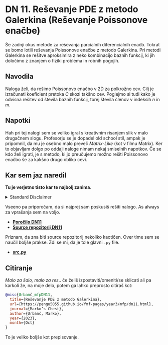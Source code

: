 # DN 11. Reševanje PDE z metodo Galerkina (Reševanje Poissonove enačbe)

Še zadnji okus metode za reševanja parcialnih diferencialnih enačb. Tokrat se bomo lotili reševanja Poissonove enačbe z metodo Galerkina. Pri metodi Galerkina se rešitve aproksimira z neko kombinacijo baznih funkcij, ki jih določimo z znanjem o fiziki problema in robnih pogojih.


## Navodila
Naloga želi, da rešimo Poissonovo enačbo v 2D za polkrožno cev. Cilj je izračunati koeficient pretoka $C$ skozi takšno cev. Poglejmo si tudi kako je odvisna rešitev od števila baznih funkcij, torej števila členov v indeksih $n$ in $m$.

## Napotki
Hah pri tej nalogi sem se veliko igral s kreativnim risanjem slik v malo drugačnem slogu. Profesorju se je dopadel old school stil, ampak je pripomnil, da mu je osebno malo preveč 
*Matrix-Like* (kot v filmu Matrix). Ker to objavljam dolgo po oddaji naloge nimam nekaj smiselnih napotkov. Če se kdo želi igrati, je s metodo, ki jo preučujemo možno rešiti Poissonovo enačbo še za kakšno drugo obliko cevi.

## Kar sem jaz naredil
**Tu je verjetno tisto kar te najbolj zanima**. 

<details>
  <summary>Standard Disclaimer</summary>
  Objavljam tudi kodo. Ta je bila tokrat v svojem repozitoriju od začetka, ker sem teh zadnjih nekaj nalog opravljal med poletjem. Koda bi morala biti razmeroma pokomentirana, sploh v kasnejših nalogah. 
  
</details>

Vseeno pa priporočam, da si najprej sam poskusiš rešiti nalogo. As always za vprašanja sem na voljo.


* [**Poročilo DN11**](https://pengu5055.github.io/fmf-pdf/year3/mfp/Marko_Urban%C4%8D_11.pdf)
* [**Source repozitorij DN11**](https://github.com/pengu5055/mfp11)

Priznam, da zna biti source repozitorij nekoliko kaotičen. Over time sem se naučil boljše prakse. Zdi se mi, da je tole glavni `.py` file.

* [**src.py**](https://github.com/pengu5055/mfp11/blob/main/src.py)

## Citiranje
*Malo za šalo, malo za res*.. če želiš izpostaviti/omeniti/se sklicati ali pa karkoli že, na moje delo, potem ga lahko preprosto citiraš kot:

```bib
@misc{Urbanč_mfpDN11, 
  title={Reševanje PDE z metodo Galerkina}, 
  url={https://pengu5055.github.io/fmf-pages/year3/mfp/dn11.html}, 
  journal={Marko’s Chest}, 
  author={Urbanč, Marko}, 
  year={2023}, 
  month={Oct}
} 
```
To je veliko boljše kot prepisovanje.
